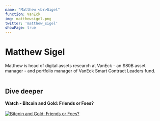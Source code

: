 ```yaml
---
name: "Matthew <br>Sigel"
function: VanEck
img: matthewsigel.png
twitter: 'matthew_sigel'
showPage: true
---
```


# Matthew Sigel
 
Matthew is head of digital assets research at VanEck - an $80B asset manager - and portfolio manager of VanEck Smart Contract Leaders fund.
<br><br>

## Dive deeper


<div class="grid grid-cols-2 gap-5">
<div class="p-3 my-2">

**Watch - Bitcoin and Gold: Friends or Foes?**  <br><br>
[![Bitcoin and Gold: Friends or Foes?](/2022/content/sigel_gold.png)](https://www.vaneck.com/us/en/webinar-registration/?id=94329583800/)
</div>

</div>

<br>




